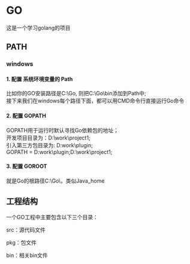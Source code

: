 # GO
这是一个学习golang的项目
## PATH
### windows
#### 1. 配置 系统环境变量的 Path
比如你的GO安装路径是C:\Go, 则把C:\Go\bin添加到Path中;<br />
接下来我们在windows每个路径下面，都可以用CMD命令行直接运行Go命令

#### 2. 配置 GOPATH
GOPATH用于运行时默认寻找Go依赖包的地址；<br />
开发项目目录为：D:\work\project1;<br />
引入第三方包目录为: D:work\plugin;<br />
GOPATH = D:work\plugin;D:\work\project1;

#### 3. 配置 GOROOT
就是Go的根路径C:\Go\，类似Java_home

## 工程结构
一个GO工程中主要包含以下三个目录：

src：源代码文件

pkg：包文件

bin：相关bin文件
